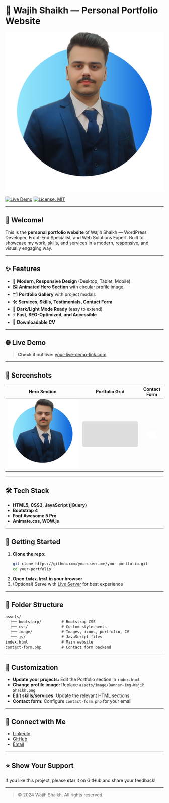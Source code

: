 # 🚀 Wajih Shaikh — Personal Portfolio Website

![Portfolio Banner](assets/image/Banner-img-Wajih%20Shaikh.png)

[![Live Demo](https://img.shields.io/badge/Live%20Demo-Visit-blueviolet?style=for-the-badge&logo=vercel)](https://your-live-demo-link.com)
[![License: MIT](https://img.shields.io/badge/License-MIT-yellow.svg?style=for-the-badge)](LICENSE)

---

## 👋 Welcome!

This is the **personal portfolio website** of Wajih Shaikh — WordPress Developer, Front-End Specialist, and Web Solutions Expert. Built to showcase my work, skills, and services in a modern, responsive, and visually engaging way.

---

## ✨ Features

- 🎨 **Modern, Responsive Design** (Desktop, Tablet, Mobile)
- 🖼️ **Animated Hero Section** with circular profile image
- 🗂️ **Portfolio Gallery** with project modals
- 🛠️ **Services, Skills, Testimonials, Contact Form**
- 🌙 **Dark/Light Mode Ready** (easy to extend)
- ⚡ **Fast, SEO-Optimized, and Accessible**
- 📄 **Downloadable CV**

---

## 🌐 Live Demo

> **Check it out live:** [your-live-demo-link.com](https://your-live-demo-link.com)

---

## 📸 Screenshots

| Hero Section | Portfolio Grid | Contact Form |
|:------------:|:-------------:|:------------:|
| ![Hero](assets/image/Banner-img-Wajih%20Shaikh.png) | ![Portfolio](assets/image/portfolio-img1.png) | ![Contact](assets/image/message-icon.png) |

---

## 🛠️ Tech Stack

- **HTML5, CSS3, JavaScript (jQuery)**
- **Bootstrap 4**
- **Font Awesome 5 Pro**
- **Animate.css, WOW.js**

---

## 🚀 Getting Started

1. **Clone the repo:**
   ```bash
   git clone https://github.com/yourusername/your-portfolio.git
   cd your-portfolio
   ```
2. **Open `index.html` in your browser**
3. (Optional) Serve with [Live Server](https://marketplace.visualstudio.com/items?itemName=ritwickdey.LiveServer) for best experience

---

## 📁 Folder Structure

```
assets/
  ├── bootstarp/         # Bootstrap CSS
  ├── css/               # Custom stylesheets
  ├── image/             # Images, icons, portfolio, CV
  └── js/                # JavaScript files
index.html               # Main website
contact-form.php         # Contact form backend
```

---

## 📝 Customization

- **Update your projects:** Edit the Portfolio section in `index.html`
- **Change profile image:** Replace `assets/image/Banner-img-Wajih Shaikh.png`
- **Edit skills/services:** Update the relevant HTML sections
- **Contact form:** Configure `contact-form.php` for your email

---

## 🤝 Connect with Me

- [LinkedIn](https://www.linkedin.com/in/wajihshaikh/)
- [GitHub](https://github.com/yourusername)
- [Email](mailto:wajihshaikh@example.com)

---

## ⭐️ Show Your Support

If you like this project, please **star** it on GitHub and share your feedback!

---

> © 2024 Wajih Shaikh. All rights reserved. 